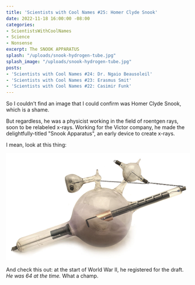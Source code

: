 ```yaml
---
title: 'Scientists with Cool Names #25: Homer Clyde Snook'
date: 2022-11-18 16:00:00 -08:00
categories:
- ScientistsWithCoolNames
- Science
- Nonsense
excerpt: The SNOOK APPARATUS
splash: "/uploads/snook-hydrogen-tube.jpg"
splash_image: "/uploads/snook-hydrogen-tube.jpg"
posts:
- 'Scientists with Cool Names #24: Dr. Ngaio Beausoleil'
- 'Scientists with Cool Names #23: Erasmus Smit'
- 'Scientists with Cool Names #22: Casimir Funk'
---
```


So I couldn't find an image that I could confirm was Homer Clyde Snook, which is a shame.

But regardless, he was a physicist working in the field of roentgen rays, soon to be relabeled x-rays. Working for the Victor company, he made the delightfully-titled "Snook Apparatus", an early device to create x-rays.

I mean, look at this thing:

![](/uploads/snook-hydrogen-tube.jpg)

And check this out: at the start of World War II, he registered for the draft. _He was 64 at the time._ What a champ.